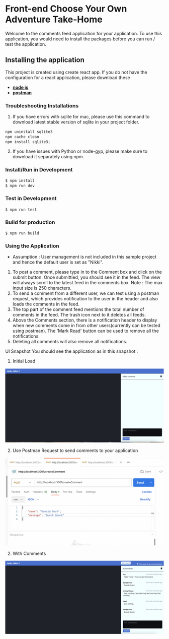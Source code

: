 # Front-end Choose Your Own Adventure Take-Home

Welcome to the comments feed application for your application. To use this application, you would need to install the packages before you can run / test the application.

## Installing the application

This project is created using create react app. If you do not have the configuration for a react application, please download these

- **[node js](https://nodejs.org/en/download)**
- **[postman](https://www.postman.com/downloads/)**

### Troubleshooting Installations
1. If you have errors with sqlite for mac, please use this command to download latest stable version of sqlite in your project folder.
  ``` 
  npm uninstall sqlite3  
  npm cache clean
  npm install sqlite3;        
  ```
2. If you have issues with Python or node-gyp, please make sure to download it separately using npm.

### Install/Run in Development

```
$ npm install
$ npm run dev
```

### Test in Development

```
$ npm run test
```
### Build for production

```
$ npm run build
```

### Using the Application

- Assumption : User management is not included in this sample project and hence the default user is set as "Nikki".

1. To post a comment, please type in to the Comment box and click on the submit button. Once submittied, you should see it in the feed. The view will always scroll to the latest feed in the comments box.
Note : The max input size is 250 characters.
2. To send a comment from a different user, we can test using a postman request, which provides notification to the user in the header and also loads the comments in the feed.
3. The top part of the comment feed mentions the total number of comments in the feed. The trash icon next to it deletes all feeds.
4. Above the Comments section, there is a notification header to display when new comments come in from other users(currently can be tested using postman). The 'Mark Read' button can be used to remove all the notifications.
5. Deleting all comments will also remove all notifications.

UI Snapshot
You should see the application as in this snapshot :
1. Initial Load

![Comments](../../public/images/comments-initial.png)

2. Use Postman Request to send comments to your application

![PostmanReq](../../public/images/postman-request.png)

2. With Comments

![CommentsAll](../../public/images/comments-all.png)